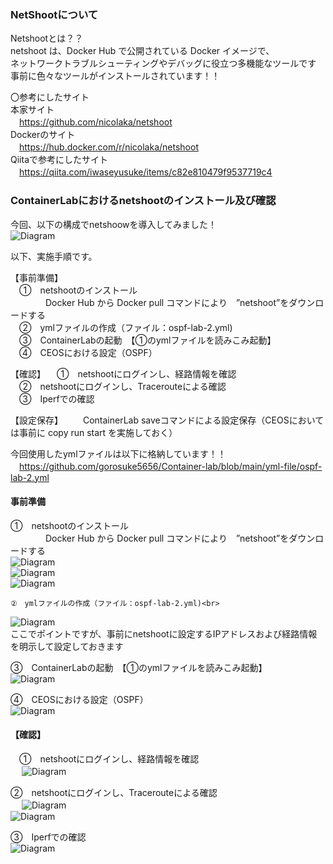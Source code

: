 
### NetShootについて<br>
Netshootとは？？<br>
netshoot は、Docker Hub で公開されている Docker イメージで、<br>
ネットワークトラブルシューティングやデバッグに役立つ多機能なツールです<br>
事前に色々なツールがインストールされています！！<br>


〇参考にしたサイト<br>
本家サイト<br>
　https://github.com/nicolaka/netshoot<br>
Dockerのサイト<br>
　https://hub.docker.com/r/nicolaka/netshoot<br>
Qiitaで参考にしたサイト<br>
　https://qiita.com/iwaseyusuke/items/c82e810479f9537719c4<br>

 
### ContainerLabにおけるnetshootのインストール及び確認<br>

今回、以下の構成でnetshoowを導入してみました！<br>
![Diagram](./images/introduction-netshoot/1.jpg)<br>

以下、実施手順です。<br>

【事前準備】<br>
　①　netshootのインストール<br>
　　　　Docker Hub から Docker pull コマンドにより　”netshoot”をダウンロードする<br>
　②　ymlファイルの作成（ファイル：ospf-lab-2.yml)<br>
　③　ContainerLabの起動　【①のymlファイルを読みこみ起動】<br>
　④　CEOSにおける設定（OSPF）<br>

【確認】
　①　netshootにログインし、経路情報を確認<br>
　②　netshootにログインし、Tracerouteによる確認<br>
　③　Iperfでの確認<br>

【設定保存】
　　ContainerLab saveコマンドによる設定保存（CEOSにおいては事前に copy run start を実施しておく）<br>
 
今回使用したymlファイルは以下に格納しています！！<br>
　https://github.com/gorosuke5656/Container-lab/blob/main/yml-file/ospf-lab-2.yml<br>


#### 事前準備<br>
①　netshootのインストール<br>
　　　　Docker Hub から Docker pull コマンドにより　”netshoot”をダウンロードする<br>
    ![Diagram](./images/introduction-netshoot/2.jpg)<br>
    ![Diagram](./images/introduction-netshoot/3.jpg)<br>
    ![Diagram](./images/introduction-netshoot/4.jpg)<br>

    ②　ymlファイルの作成（ファイル：ospf-lab-2.yml)<br>
   ![Diagram](./images/introduction-netshoot/5.jpg)<br>
   ここでポイントですが、事前にnetshootに設定するIPアドレスおよび経路情報を明示して設定しておきます<br>

   ③　ContainerLabの起動　【①のymlファイルを読みこみ起動】<br>
   ![Diagram](./images/introduction-netshoot/6.jpg)<br>

   ④　CEOSにおける設定（OSPF）<br>
    ![Diagram](./images/introduction-netshoot/7.jpg)<br>


   #### 【確認】
　①　netshootにログインし、経路情報を確認<br>
　  ![Diagram](./images/introduction-netshoot/8.jpg)<br>
  
  ②　netshootにログインし、Tracerouteによる確認<br>
　  ![Diagram](./images/introduction-netshoot/9.jpg)<br>
    ![Diagram](./images/introduction-netshoot/10.jpg)<br>
    
 ③　Iperfでの確認<br>
   ![Diagram](./images/introduction-netshoot/11.jpg)<br>
   
    
   

   

   

    
    



 

 
#
